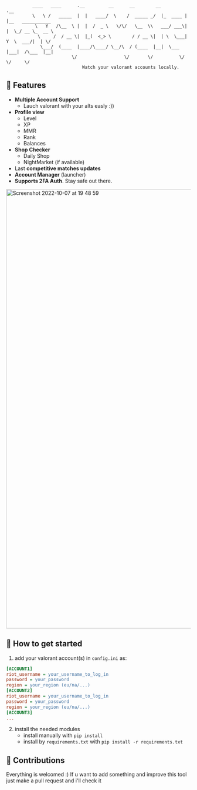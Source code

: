 ```
          ____   ____      .__         __      __        __         .__                  
          \   \ /   _____  |  |   ____/  \    /  _____ _/  |_  ____ |  |__   ___________ 
           \   Y   /\__  \ |  |  /  _ \   \/\/   \__  \\   ___/ ___\|  |  \_/ __ \_  __ \
            \     /  / __ \|  |_(  <_> \        / / __ \|  | \  \___|   Y  \  ___/|  | \/
             \___/  (____  |____/\____/ \__/\  / (____  |__|  \___  |___|  /\___  |__|   
                         \/                  \/       \/          \/     \/     \/       
                             Watch your valorant accounts locally. 
```

## 📌 Features
- **Multiple Account Support**
  - Lauch valorant with your alts easly :))
- **Profile view**
  - Level
  - XP
  - MMR
  - Rank
  - Balances
 - **Shop Checker**
   - Daily Shop
   - NightMarket (if available)
 - Last **competitive matches updates**
 - **Account Manager** (launcher)
 - **Supports 2FA Auth**. Stay safe out there.
 
 <img width="1194" alt="Screenshot 2022-10-07 at 19 48 59" src="https://user-images.githubusercontent.com/81587335/194698195-36422c6c-983b-4ece-9263-7428c7675fb5.png">
 
 ## 📝 How to get started
 1) add your valorant account(s) in `config.ini` as:
 ```ini
 [ACCOUNT1]
 riot_username = your_username_to_log_in
 password = your_password
 region = your_region (eu/na/...)
 [ACCOUNT2]
 riot_username = your_username_to_log_in
 password = your_password
 region = your_region (eu/na/...)
 [ACCOUNT3]
 ...
 ```
 2) install the needed modules
    - install manually with `pip install`
    - install by `requirements.txt` with `pip install -r requirements.txt`
   
 ## 🧱 Contributions 
Everything is welcomed :) If u want to add something and improve this tool just make a pull request and i'll check it
